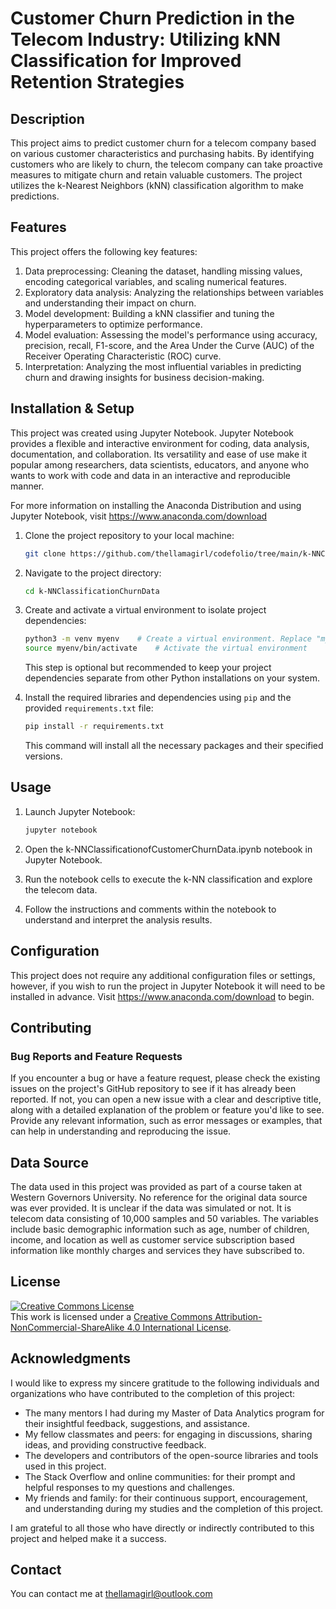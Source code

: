 # Customer Churn Prediction in the Telecom Industry: Utilizing kNN Classification for Improved Retention Strategies

## Description

This project aims to predict customer churn for a telecom company based on various customer characteristics and purchasing habits. By identifying customers who are likely to churn, the telecom company can take proactive measures to mitigate churn and retain valuable customers. The project utilizes the k-Nearest Neighbors (kNN) classification algorithm to make predictions.

## Features

This project offers the following key features:

1. Data preprocessing: Cleaning the dataset, handling missing values, encoding categorical variables, and scaling numerical features.
2. Exploratory data analysis: Analyzing the relationships between variables and understanding their impact on churn.
3. Model development: Building a kNN classifier and tuning the hyperparameters to optimize performance.
4. Model evaluation: Assessing the model's performance using accuracy, precision, recall, F1-score, and the Area Under the Curve (AUC) of the Receiver Operating Characteristic (ROC) curve.
5. Interpretation: Analyzing the most influential variables in predicting churn and drawing insights for business decision-making.

## Installation & Setup

This project was created using Jupyter Notebook. Jupyter Notebook provides a flexible and interactive environment for coding, data analysis, documentation, and collaboration. Its versatility and ease of use make it popular among researchers, data scientists, educators, and anyone who wants to work with code and data in an interactive and reproducible manner.

For more information on installing the Anaconda Distribution and using Jupyter Notebook, visit https://www.anaconda.com/download

1. Clone the project repository to your local machine:

   ```bash
   git clone https://github.com/thellamagirl/codefolio/tree/main/k-NNClassification
   ``` 

2. Navigate to the project directory:

   ```bash
   cd k-NNClassificationChurnData
   ```

3. Create and activate a virtual environment to isolate project dependencies:

   ```bash
   python3 -m venv myenv    # Create a virtual environment. Replace "myenv" with preferred name of your environment.
   source myenv/bin/activate    # Activate the virtual environment
   ```

   This step is optional but recommended to keep your project dependencies separate from other Python installations on your system.

4. Install the required libraries and dependencies using `pip` and the provided `requirements.txt` file:

   ```bash
   pip install -r requirements.txt
   ```

   This command will install all the necessary packages and their specified versions.

## Usage

1. Launch Jupyter Notebook:

   ```bash
   jupyter notebook
   ```

2. Open the k-NNClassificationofCustomerChurnData.ipynb notebook in Jupyter Notebook.

3. Run the notebook cells to execute the k-NN classification and explore the telecom data.

4. Follow the instructions and comments within the notebook to understand and interpret the analysis results.

## Configuration

This project does not require any additional configuration files or settings, however, if you wish to run the project in Jupyter Notebook it will need to be installed in advance. Visit https://www.anaconda.com/download to begin.

## Contributing

### Bug Reports and Feature Requests
If you encounter a bug or have a feature request, please check the existing issues on the project's GitHub repository to see if it has already been reported. If not, you can open a new issue with a clear and descriptive title, along with a detailed explanation of the problem or feature you'd like to see. Provide any relevant information, such as error messages or examples, that can help in understanding and reproducing the issue.

## Data Source
The data used in this project was provided as part of a course taken at Western Governors University. No reference for the original data source was ever provided. It is unclear if the data was simulated or not. It is telecom data consisting of 10,000 samples and 50 variables. The variables include basic demographic information such as age, number of children, income, and location as well as customer service subscription based information like monthly charges and services they have subscribed to.
 
## License

<a rel="license" href="http://creativecommons.org/licenses/by-nc-sa/4.0/"><img alt="Creative Commons License" style="border-width:0" src="https://i.creativecommons.org/l/by-nc-sa/4.0/88x31.png" /></a><br />This work is licensed under a <a rel="license" href="http://creativecommons.org/licenses/by-nc-sa/4.0/">Creative Commons Attribution-NonCommercial-ShareAlike 4.0 International License</a>.

## Acknowledgments

I would like to express my sincere gratitude to the following individuals and organizations who have contributed to the completion of this project:

- The many mentors I had during my Master of Data Analytics program for their insightful feedback, suggestions, and assistance.
- My fellow classmates and peers: for engaging in discussions, sharing ideas, and providing constructive feedback.
- The developers and contributors of the open-source libraries and tools used in this project.
- The Stack Overflow and online communities: for their prompt and helpful responses to my questions and challenges.
- My friends and family: for their continuous support, encouragement, and understanding during my studies and the completion of this project.

I am grateful to all those who have directly or indirectly contributed to this project and helped make it a success.

## Contact

You can contact me at thellamagirl@outlook.com

